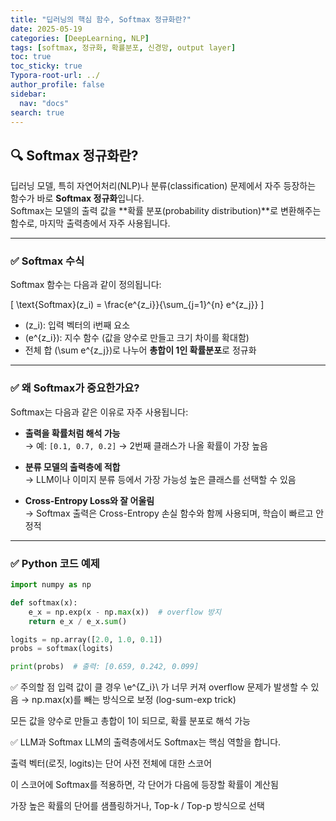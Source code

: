 ```yaml
---
title: "딥러닝의 핵심 함수, Softmax 정규화란?"
date: 2025-05-19
categories: [DeepLearning, NLP]
tags: [softmax, 정규화, 확률분포, 신경망, output layer]
toc: true
toc_sticky: true
Typora-root-url: ../
author_profile: false
sidebar:
  nav: "docs"
search: true
---
```


## 🔍 Softmax 정규화란?

딥러닝 모델, 특히 자연어처리(NLP)나 분류(classification) 문제에서 자주 등장하는 함수가 바로 **Softmax 정규화**입니다.  
Softmax는 모델의 출력 값을 **확률 분포(probability distribution)**로 변환해주는 함수로, 마지막 출력층에서 자주 사용됩니다.

---

### ✅ Softmax 수식

Softmax 함수는 다음과 같이 정의됩니다:

\[
\text{Softmax}(z_i) = \frac{e^{z_i}}{\sum_{j=1}^{n} e^{z_j}}
\]

- \(z_i\): 입력 벡터의 i번째 요소  
- \(e^{z_i}\): 지수 함수 (값을 양수로 만들고 크기 차이를 확대함)  
- 전체 합 \(\sum e^{z_j}\)로 나누어 **총합이 1인 확률분포**로 정규화

---

### ✅ 왜 Softmax가 중요한가요?

Softmax는 다음과 같은 이유로 자주 사용됩니다:

- **출력을 확률처럼 해석 가능**  
  → 예: `[0.1, 0.7, 0.2]` → 2번째 클래스가 나올 확률이 가장 높음

- **분류 모델의 출력층에 적합**  
  → LLM이나 이미지 분류 등에서 가장 가능성 높은 클래스를 선택할 수 있음

- **Cross-Entropy Loss와 잘 어울림**  
  → Softmax 출력은 Cross-Entropy 손실 함수와 함께 사용되며, 학습이 빠르고 안정적

---

### ✅ Python 코드 예제

```python
import numpy as np

def softmax(x):
    e_x = np.exp(x - np.max(x))  # overflow 방지
    return e_x / e_x.sum()

logits = np.array([2.0, 1.0, 0.1])
probs = softmax(logits)

print(probs)  # 출력: [0.659, 0.242, 0.099]
```

✅ 주의할 점
입력 값이 클 경우 \e^{Z_i}\ 가 너무 커져 overflow 문제가 발생할 수 있음
→ np.max(x)를 빼는 방식으로 보정 (log-sum-exp trick)

모든 값을 양수로 만들고 총합이 1이 되므로, 확률 분포로 해석 가능

✅ LLM과 Softmax
LLM의 출력층에서도 Softmax는 핵심 역할을 합니다.

출력 벡터(로짓, logits)는 단어 사전 전체에 대한 스코어

이 스코어에 Softmax를 적용하면, 각 단어가 다음에 등장할 확률이 계산됨

가장 높은 확률의 단어를 샘플링하거나, Top-k / Top-p 방식으로 선택

